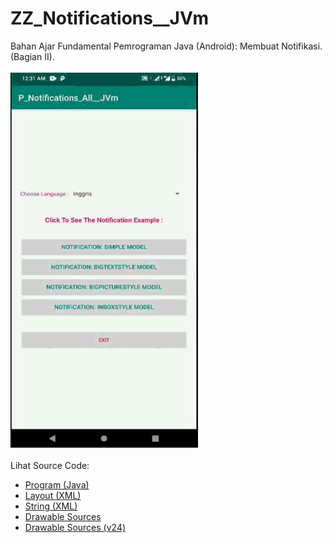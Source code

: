 # ZZ_Notifications__JVm
Bahan Ajar Fundamental Pemrograman Java (Android): Membuat Notifikasi. (Bagian II).<br><br>
<img src="https://github.com/RizkyKhapidsyah/ZZ_Notifications__JVm/blob/master/app/result/R20191213_003116%2000_00_00-00_01_14.30.gif" height=600px width=300px><br><br>
Lihat Source Code:<br>
- <a href="https://github.com/RizkyKhapidsyah/ZZ_Notifications__JVm/blob/master/app/src/main/java/com/rk/n/MainActivity.java">Program (Java)</a><br>
- <a href="https://github.com/RizkyKhapidsyah/ZZ_Notifications__JVm/blob/master/app/src/main/res/layout/activity_main.xml">Layout (XML)</a><br>
- <a href="https://github.com/RizkyKhapidsyah/ZZ_Notifications__JVm/blob/master/app/src/main/res/values/strings.xml">String (XML)</a><br>
- <a href="https://github.com/RizkyKhapidsyah/ZZ_Notifications__JVm/tree/master/app/src/main/res/drawable">Drawable Sources</a><br>
- <a href="https://github.com/RizkyKhapidsyah/ZZ_Notifications__JVm/tree/master/app/src/main/res/drawable-v24">Drawable Sources (v24)</a><br>

